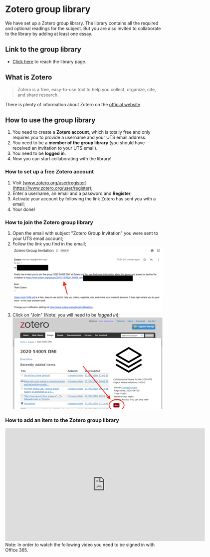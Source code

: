 # Zotero group library

We have set up a Zotero group library. The library contains all the required and optional readings for the subject. But you are also invited to collaborate to the library by adding at least one essay. 

## Link to the group library 

* <a href="https://www.zotero.org/groups/2517216/2020_54005_dmi/library" target="_blank">Click here</a> to reach the library page.

## What is Zotero

> Zotero is a free, easy-to-use tool to help you
collect, organize, cite, and share research.

There is plenty of information about Zotero on the [official website](https://www.zotero.org/).

## How to use the group library

1. You need to create a **Zotero account**, which is totally free and only requires you to provide a username and your UTS email address.
2. You need to be a **member of the group library** (you should have received an invitation to your UTS email).
3. You need to be **logged in**.
4. Now you can start collaborating with the library!

### How to set up a free Zotero account

1. Visit [www.zotero.org/user/register](https://www.zotero.org/user/register);
2. Enter a username, an email and a password and **Register**;
3. Activate your account by following the link Zotero has sent you with a email;
4. Your done!

### How to join the Zotero group library

1. Open the email with subject "Zotero Group Invitation" you were sent to your UTS email account;
2. Follow the link you find in the email;
![zotero-invitation-email](zotero-invitation-email.png)
3. Click on "Join" (Note: you will need to be *logged in*);
![zotero-join-screen](zotero-join-screen.png)

### How to add an item to the Zotero group library
 
<iframe width="640" height="360" src="https://web.microsoftstream.com/embed/video/394cf147-a0f4-4a00-837b-081e7e492579?autoplay=false&amp;showinfo=true" allowfullscreen style="border:none;"></iframe>
Note: In order to watch the following video you need to be signed in with Office 365.
